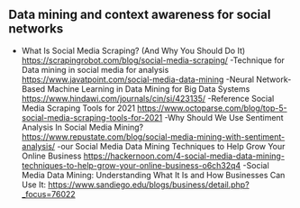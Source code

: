 ## Data mining and context awareness for social networks
- What Is Social Media Scraping? (And Why You Should Do It)
https://scrapingrobot.com/blog/social-media-scraping/
-Technique for Data mining in social media for analysis
https://www.javatpoint.com/social-media-data-mining
-Neural Network-Based Machine Learning in Data Mining for Big Data Systems
https://www.hindawi.com/journals/cin/si/423135/
-Reference Social Media Scraping Tools for 2021
https://www.octoparse.com/blog/top-5-social-media-scraping-tools-for-2021
-Why Should We Use Sentiment Analysis In Social Media Mining?
https://www.repustate.com/blog/social-media-mining-with-sentiment-analysis/
-our Social Media Data Mining Techniques to Help Grow Your Online Business
https://hackernoon.com/4-social-media-data-mining-techniques-to-help-grow-your-online-business-o6ch32q4
-Social Media Data Mining: Understanding What It Is and How Businesses Can Use It: https://www.sandiego.edu/blogs/business/detail.php?_focus=76022

